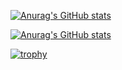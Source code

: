 
[![Anurag's GitHub stats](https://github-readme-stats.vercel.app/api?username=g-n-x)](https://github.com/anuraghazra/github-readme-stats)

[![Anurag's GitHub stats](https://github-readme-stats.vercel.app/api?username=g-n-x)](https://github.com/anuraghazra/github-readme-stats)

[![trophy](https://github-profile-trophy.vercel.app/?username=g-n-x)](https://github.com/ryo-ma/github-profile-trophy)
